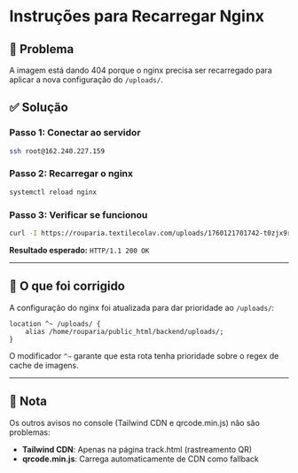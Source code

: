 # Instruções para Recarregar Nginx

## 🔧 Problema
A imagem está dando 404 porque o nginx precisa ser recarregado para aplicar a nova configuração do `/uploads/`.

## ✅ Solução

### Passo 1: Conectar ao servidor
```bash
ssh root@162.240.227.159
```

### Passo 2: Recarregar o nginx
```bash
systemctl reload nginx
```

### Passo 3: Verificar se funcionou
```bash
curl -I https://rouparia.textilecolav.com/uploads/1760121701742-t0zjx9rqu19.jpg | grep HTTP
```

**Resultado esperado:** `HTTP/1.1 200 OK`

---

## 🎯 O que foi corrigido

A configuração do nginx foi atualizada para dar prioridade ao `/uploads/`:

```nginx
location ^~ /uploads/ {
    alias /home/rouparia/public_html/backend/uploads/;
}
```

O modificador `^~` garante que esta rota tenha prioridade sobre o regex de cache de imagens.

---

## 📝 Nota
Os outros avisos no console (Tailwind CDN e qrcode.min.js) não são problemas:
- **Tailwind CDN**: Apenas na página track.html (rastreamento QR)
- **qrcode.min.js**: Carrega automaticamente de CDN como fallback

